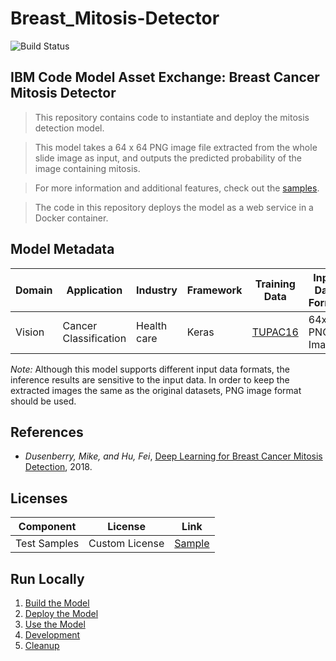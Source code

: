 # Breast_Mitosis-Detector
![Build Status](https://travis-ci.org/IBM/MAX-Breast-Cancer-Mitosis-Detector.svg?branch=master)
## IBM Code Model Asset Exchange: Breast Cancer Mitosis Detector
> This repository contains code to instantiate and deploy the mitosis detection model.
 
> This model takes a 64 x 64 PNG image file extracted from the whole slide image as input, and outputs the predicted probability of the image containing mitosis. 

> For more information and additional features, check out the [samples](https://github.com/Moudipa01/Breast_Cancer-Detector/tree/main/samples).

> The code in this repository deploys the model as a web service in a Docker container. 

## Model Metadata
| Domain | Application | Industry  | Framework | Training Data | Input Data Format |
| ------------- | --------  | -------- | --------- | --------- | -------------- | 
| Vision | Cancer Classification | Health care | Keras | [TUPAC16](https://github.com/Moudipa01/Breast_Cancer-Detector/tree/main/docs) | 64x64 PNG Image|

_Note:_ Although this model supports different input data formats, the inference results are sensitive to the input data. In order to keep the extracted images the same as the original datasets, PNG image format should be used.


## References
* _Dusenberry, Mike, and Hu, Fei_, [Deep Learning for Breast Cancer Mitosis Detection](https://github.com/CODAIT/deep-histopath/raw/master/docs/tupac16-paper/paper.pdf), 2018.

## Licenses

| Component | License | Link  |
| ------------- | --------  | -------- |
| Test Samples | Custom License | [Sample](https://github.com/Moudipa01/Breast_Cancer-Detector/tree/main/samples) |


## Run Locally

1. [Build the Model](#1-build-the-model)
2. [Deploy the Model](#2-deploy-the-model)
3. [Use the Model](#3-use-the-model)
4. [Development](#4-development)
5. [Cleanup](#5-cleanup)


